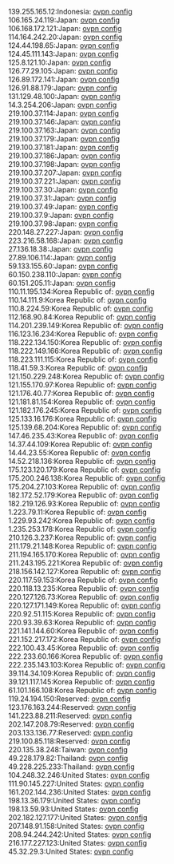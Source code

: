 139.255.165.12:Indonesia: [ovpn config](vpn/139_255_165_12.ovpn)  
106.165.24.119:Japan: [ovpn config](vpn/106_165_24_119.ovpn)  
106.168.172.121:Japan: [ovpn config](vpn/106_168_172_121.ovpn)  
114.164.242.20:Japan: [ovpn config](vpn/114_164_242_20.ovpn)  
124.44.198.65:Japan: [ovpn config](vpn/124_44_198_65.ovpn)  
124.45.111.143:Japan: [ovpn config](vpn/124_45_111_143.ovpn)  
125.8.121.10:Japan: [ovpn config](vpn/125_8_121_10.ovpn)  
126.77.29.105:Japan: [ovpn config](vpn/126_77_29_105.ovpn)  
126.89.172.141:Japan: [ovpn config](vpn/126_89_172_141.ovpn)  
126.91.88.179:Japan: [ovpn config](vpn/126_91_88_179.ovpn)  
131.129.48.100:Japan: [ovpn config](vpn/131_129_48_100.ovpn)  
14.3.254.206:Japan: [ovpn config](vpn/14_3_254_206.ovpn)  
219.100.37.114:Japan: [ovpn config](vpn/219_100_37_114.ovpn)  
219.100.37.146:Japan: [ovpn config](vpn/219_100_37_146.ovpn)  
219.100.37.163:Japan: [ovpn config](vpn/219_100_37_163.ovpn)  
219.100.37.179:Japan: [ovpn config](vpn/219_100_37_179.ovpn)  
219.100.37.181:Japan: [ovpn config](vpn/219_100_37_181.ovpn)  
219.100.37.186:Japan: [ovpn config](vpn/219_100_37_186.ovpn)  
219.100.37.198:Japan: [ovpn config](vpn/219_100_37_198.ovpn)  
219.100.37.207:Japan: [ovpn config](vpn/219_100_37_207.ovpn)  
219.100.37.221:Japan: [ovpn config](vpn/219_100_37_221.ovpn)  
219.100.37.30:Japan: [ovpn config](vpn/219_100_37_30.ovpn)  
219.100.37.31:Japan: [ovpn config](vpn/219_100_37_31.ovpn)  
219.100.37.49:Japan: [ovpn config](vpn/219_100_37_49.ovpn)  
219.100.37.9:Japan: [ovpn config](vpn/219_100_37_9.ovpn)  
219.100.37.98:Japan: [ovpn config](vpn/219_100_37_98.ovpn)  
220.148.27.227:Japan: [ovpn config](vpn/220_148_27_227.ovpn)  
223.216.58.168:Japan: [ovpn config](vpn/223_216_58_168.ovpn)  
27.136.18.38:Japan: [ovpn config](vpn/27_136_18_38.ovpn)  
27.89.106.114:Japan: [ovpn config](vpn/27_89_106_114.ovpn)  
59.133.155.60:Japan: [ovpn config](vpn/59_133_155_60.ovpn)  
60.150.238.110:Japan: [ovpn config](vpn/60_150_238_110.ovpn)  
60.151.205.11:Japan: [ovpn config](vpn/60_151_205_11.ovpn)  
110.11.195.134:Korea Republic of: [ovpn config](vpn/110_11_195_134.ovpn)  
110.14.111.9:Korea Republic of: [ovpn config](vpn/110_14_111_9.ovpn)  
110.8.224.59:Korea Republic of: [ovpn config](vpn/110_8_224_59.ovpn)  
112.168.90.84:Korea Republic of: [ovpn config](vpn/112_168_90_84.ovpn)  
114.201.239.149:Korea Republic of: [ovpn config](vpn/114_201_239_149.ovpn)  
116.123.16.234:Korea Republic of: [ovpn config](vpn/116_123_16_234.ovpn)  
118.222.134.150:Korea Republic of: [ovpn config](vpn/118_222_134_150.ovpn)  
118.222.149.166:Korea Republic of: [ovpn config](vpn/118_222_149_166.ovpn)  
118.223.111.115:Korea Republic of: [ovpn config](vpn/118_223_111_115.ovpn)  
118.41.59.3:Korea Republic of: [ovpn config](vpn/118_41_59_3.ovpn)  
121.150.229.248:Korea Republic of: [ovpn config](vpn/121_150_229_248.ovpn)  
121.155.170.97:Korea Republic of: [ovpn config](vpn/121_155_170_97.ovpn)  
121.176.40.77:Korea Republic of: [ovpn config](vpn/121_176_40_77.ovpn)  
121.181.81.154:Korea Republic of: [ovpn config](vpn/121_181_81_154.ovpn)  
121.182.176.245:Korea Republic of: [ovpn config](vpn/121_182_176_245.ovpn)  
125.133.16.176:Korea Republic of: [ovpn config](vpn/125_133_16_176.ovpn)  
125.139.68.204:Korea Republic of: [ovpn config](vpn/125_139_68_204.ovpn)  
147.46.235.43:Korea Republic of: [ovpn config](vpn/147_46_235_43.ovpn)  
14.37.44.109:Korea Republic of: [ovpn config](vpn/14_37_44_109.ovpn)  
14.44.23.55:Korea Republic of: [ovpn config](vpn/14_44_23_55.ovpn)  
14.52.218.136:Korea Republic of: [ovpn config](vpn/14_52_218_136.ovpn)  
175.123.120.179:Korea Republic of: [ovpn config](vpn/175_123_120_179.ovpn)  
175.200.246.138:Korea Republic of: [ovpn config](vpn/175_200_246_138.ovpn)  
175.204.27.103:Korea Republic of: [ovpn config](vpn/175_204_27_103.ovpn)  
182.172.52.179:Korea Republic of: [ovpn config](vpn/182_172_52_179.ovpn)  
182.219.126.93:Korea Republic of: [ovpn config](vpn/182_219_126_93.ovpn)  
1.223.79.11:Korea Republic of: [ovpn config](vpn/1_223_79_11.ovpn)  
1.229.93.242:Korea Republic of: [ovpn config](vpn/1_229_93_242.ovpn)  
1.235.253.178:Korea Republic of: [ovpn config](vpn/1_235_253_178.ovpn)  
210.126.3.237:Korea Republic of: [ovpn config](vpn/210_126_3_237.ovpn)  
211.179.21.148:Korea Republic of: [ovpn config](vpn/211_179_21_148.ovpn)  
211.194.165.170:Korea Republic of: [ovpn config](vpn/211_194_165_170.ovpn)  
211.243.195.221:Korea Republic of: [ovpn config](vpn/211_243_195_221.ovpn)  
218.156.142.127:Korea Republic of: [ovpn config](vpn/218_156_142_127.ovpn)  
220.117.59.153:Korea Republic of: [ovpn config](vpn/220_117_59_153.ovpn)  
220.118.13.235:Korea Republic of: [ovpn config](vpn/220_118_13_235.ovpn)  
220.127.126.73:Korea Republic of: [ovpn config](vpn/220_127_126_73.ovpn)  
220.127.171.149:Korea Republic of: [ovpn config](vpn/220_127_171_149.ovpn)  
220.92.51.115:Korea Republic of: [ovpn config](vpn/220_92_51_115.ovpn)  
220.93.39.63:Korea Republic of: [ovpn config](vpn/220_93_39_63.ovpn)  
221.141.144.60:Korea Republic of: [ovpn config](vpn/221_141_144_60.ovpn)  
221.152.217.172:Korea Republic of: [ovpn config](vpn/221_152_217_172.ovpn)  
222.100.43.45:Korea Republic of: [ovpn config](vpn/222_100_43_45.ovpn)  
222.233.60.166:Korea Republic of: [ovpn config](vpn/222_233_60_166.ovpn)  
222.235.143.103:Korea Republic of: [ovpn config](vpn/222_235_143_103.ovpn)  
39.114.34.109:Korea Republic of: [ovpn config](vpn/39_114_34_109.ovpn)  
39.121.117.145:Korea Republic of: [ovpn config](vpn/39_121_117_145.ovpn)  
61.101.166.108:Korea Republic of: [ovpn config](vpn/61_101_166_108.ovpn)  
119.24.194.150:Reserved: [ovpn config](vpn/119_24_194_150.ovpn)  
123.176.163.244:Reserved: [ovpn config](vpn/123_176_163_244.ovpn)  
141.223.88.211:Reserved: [ovpn config](vpn/141_223_88_211.ovpn)  
202.147.208.79:Reserved: [ovpn config](vpn/202_147_208_79.ovpn)  
203.133.136.77:Reserved: [ovpn config](vpn/203_133_136_77.ovpn)  
219.100.85.118:Reserved: [ovpn config](vpn/219_100_85_118.ovpn)  
220.135.38.248:Taiwan: [ovpn config](vpn/220_135_38_248.ovpn)  
49.228.179.82:Thailand: [ovpn config](vpn/49_228_179_82.ovpn)  
49.228.225.233:Thailand: [ovpn config](vpn/49_228_225_233.ovpn)  
104.248.32.246:United States: [ovpn config](vpn/104_248_32_246.ovpn)  
111.90.145.227:United States: [ovpn config](vpn/111_90_145_227.ovpn)  
161.202.144.236:United States: [ovpn config](vpn/161_202_144_236.ovpn)  
198.13.36.179:United States: [ovpn config](vpn/198_13_36_179.ovpn)  
198.13.59.93:United States: [ovpn config](vpn/198_13_59_93.ovpn)  
202.182.127.177:United States: [ovpn config](vpn/202_182_127_177.ovpn)  
207.148.91.158:United States: [ovpn config](vpn/207_148_91_158.ovpn)  
208.94.244.242:United States: [ovpn config](vpn/208_94_244_242.ovpn)  
216.177.227.123:United States: [ovpn config](vpn/216_177_227_123.ovpn)  
45.32.29.3:United States: [ovpn config](vpn/45_32_29_3.ovpn)  
